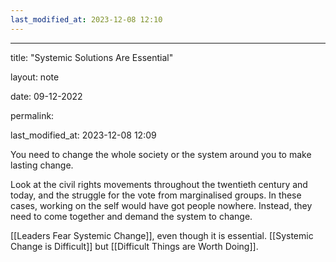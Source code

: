 ```yaml
---
last_modified_at: 2023-12-08 12:10
---
```

---

title: "Systemic Solutions Are Essential"

layout: note

date: 09-12-2022

permalink:

last_modified_at: 2023-12-08 12:09

You need to change the whole society or the system around you to make lasting change. 

Look at the civil rights movements throughout the twentieth century and today, and the struggle for the vote from marginalised groups. In these cases, working on the self would have got people nowhere. Instead, they need to come together and demand the system to change. 

[[Leaders Fear Systemic Change]], even though it is essential. [[Systemic Change is Difficult]] but [[Difficult Things are Worth Doing]].
